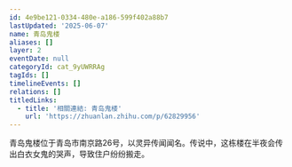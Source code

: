 ```yaml
---
id: 4e9be121-0334-480e-a186-599f402a88b7
lastUpdated: '2025-06-07'
name: 青岛鬼楼
aliases: []
layer: 2
eventDate: null
categoryId: cat_9yUWRRAg
tagIds: []
timelineEvents: []
relations: []
titledLinks:
  - title: '相關連結: 青岛鬼楼'
    url: 'https://zhuanlan.zhihu.com/p/62829956'
---
```

青岛鬼楼位于青岛市南京路26号，以灵异传闻闻名。传说中，这栋楼在半夜会传出白衣女鬼的哭声，导致住户纷纷搬走。
